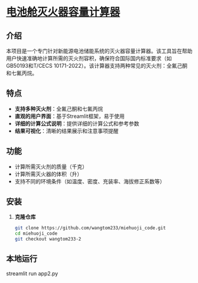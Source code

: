 # [电池舱灭火器容量计算器](https://github.com/wangtom233/miehuoji_code)

## 介绍

本项目是一个专门针对新能源电池储能系统的灭火器容量计算器。该工具旨在帮助用户快速准确地计算所需的灭火剂容积，确保符合国际国内标准要求（如GB50193和T/CECS 10171-2022）。该计算器支持两种常见的灭火剂：全氟己酮和七氟丙烷。

## 特点

- **支持多种灭火剂**：全氟己酮和七氟丙烷
- **直观的用户界面**：基于Streamlit框架，易于使用
- **详细的计算公式说明**：提供详细的计算公式和参考参数
- **结果可视化**：清晰的结果展示和注意事项提醒

## 功能

- 计算所需灭火剂的质量（千克）
- 计算所需灭火器的体积（升）
- 支持不同的环境条件（如温度、密度、充装率、海拔修正系数等）



## 安装

1. **克隆仓库**

   ```bash
   git clone https://github.com/wangtom233/miehuoji_code.git
   cd miehuoji_code
   git checkout wangtom233-2


## 本地运行
streamlit run app2.py

